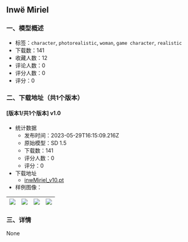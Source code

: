 ## Inwë Miriel
### 一、模型概述

- 标签：`character`, `photorealistic`, `woman`, `game character`, `realistic`
- 下载数：141
- 收藏人数：12
- 评论人数：0
- 评分人数：0
- 评分：0

### 二、下载地址（共1个版本）

#### [版本1/共1个版本] v1.0

- 统计数据
  - 发布时间：2023-05-29T16:15:09.216Z
  - 原始模型：SD 1.5
  - 下载数：141
  - 评分人数：0
  - 评分：0
- 下载地址
  - [inwMiriel_v10.pt](https://civitai.com/api/download/models/84782)
- 样例图像：

| <img src="https://image.civitai.com/xG1nkqKTMzGDvpLrqFT7WA/fbcde20c-42f0-428d-98b9-0f94cbca00d6/width=450/958410.jpeg" /> | <img src="https://image.civitai.com/xG1nkqKTMzGDvpLrqFT7WA/fb5a2b9e-8112-491a-87c5-fa6b6a6b4a97/width=450/958413.jpeg" /> | <img src="https://image.civitai.com/xG1nkqKTMzGDvpLrqFT7WA/0d9afeb0-be1f-42f9-bfe9-ad507cd5afa9/width=450/958411.jpeg" /> | <img src="https://image.civitai.com/xG1nkqKTMzGDvpLrqFT7WA/622867f3-34af-4593-85e7-3d6be22378bd/width=450/958412.jpeg" /> |
| ---- | ---- | ---- | ---- |


### 三、详情
None